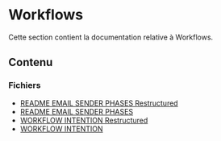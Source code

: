 # Workflows

Cette section contient la documentation relative à Workflows.

## Contenu


### Fichiers

- [README EMAIL SENDER PHASES Restructured](./README_EMAIL_SENDER_PHASES-restructured.doctree)
- [README EMAIL SENDER PHASES](./README_EMAIL_SENDER_PHASES.doctree)
- [WORKFLOW INTENTION Restructured](./WORKFLOW_INTENTION-restructured.doctree)
- [WORKFLOW INTENTION](./WORKFLOW_INTENTION.doctree)
